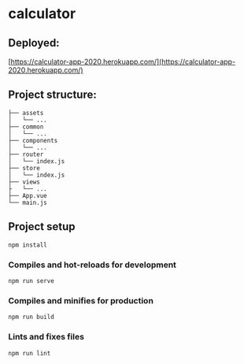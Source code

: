 # calculator

## Deployed:
[https://calculator-app-2020.herokuapp.com/](https://calculator-app-2020.herokuapp.com/)

## Project structure:

```
├── assets
│   └── ...
├── common
│   └── ...
├── components
│   └── ...
├── router
│   └── index.js
├── store
│   └── index.js
├── views
├   └── ...
├── App.vue
└── main.js
```

## Project setup
```
npm install
```

### Compiles and hot-reloads for development
```
npm run serve
```

### Compiles and minifies for production
```
npm run build
```

### Lints and fixes files
```
npm run lint
```
